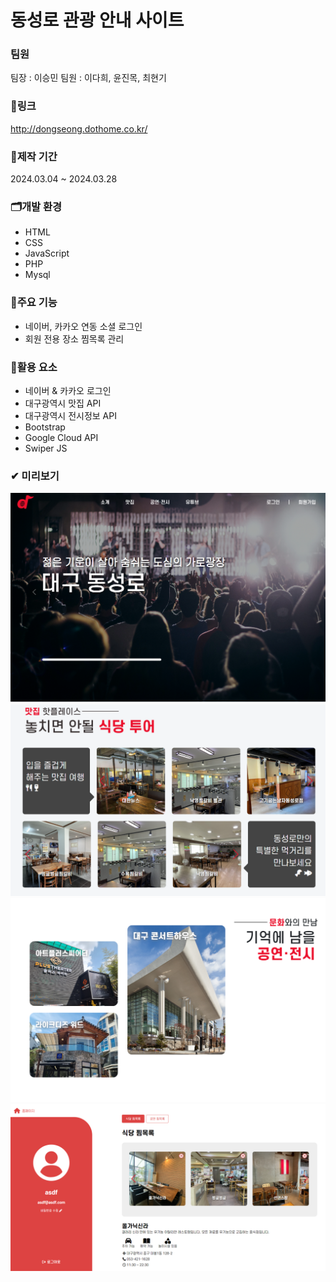 # 동성로 관광 안내 사이트

### 팀원
팀장 : 이승민
팀원 : 이다희, 윤진목, 최현기

### 🔗링크
http://dongseong.dothome.co.kr/

### 📅제작 기간
2024.03.04 ~ 2024.03.28

### 🗂개발 환경
- HTML
- CSS
- JavaScript
- PHP
- Mysql

### 🎈주요 기능
- 네이버, 카카오 연동 소셜 로그인
- 회원 전용 장소 찜목록 관리

### 💾활용 요소
- 네이버 & 카카오 로그인
- 대구광역시 맛집 API
- 대구광역시 전시정보 API
- Bootstrap
- Google Cloud API
- Swiper JS
  
### ✔ 미리보기
![preview](./image/preview/preview1.png)
![preview](./image/preview/preview5.png)
![preview](./image/preview/preview2.png)
![preview](./image/preview/preview4.png)

